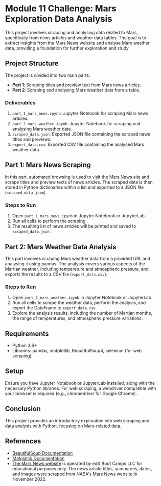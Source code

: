 # Module 11 Challenge: Mars Exploration Data Analysis

This project involves scraping and analysing data related to Mars, specifically from news articles and weather data tables. The goal is to extract insights from the Mars News website and analyse Mars weather data, providing a foundation for further exploration and study.

## Project Structure

The project is divided into two main parts:

-   **Part 1**: Scraping titles and preview text from Mars news articles.
-   **Part 2**: Scraping and analysing Mars weather data from a table.

### Deliverables

1.  `part_1_mars_news.ipynb`: Jupyter Notebook for scraping Mars news articles.
2.  `part_2_mars_weather.ipynb`: Jupyter Notebook for scraping and analysing Mars weather data.
3.  `scraped_data.json`: Exported JSON file containing the scraped news titles and previews.
4.  `export_data.csv`: Exported CSV file containing the analysed Mars weather data.

## Part 1: Mars News Scraping

In this part, automated browsing is used to visit the Mars News site and scrape titles and preview texts of news articles. The scraped data is then stored in Python dictionaries within a list and exported to a JSON file (`scraped_data.json`).

### Steps to Run

1.  Open `part_1_mars_news.ipynb` in Jupyter Notebook or JupyterLab.
2.  Run all cells to perform the scraping.
3.  The resulting list of news articles will be printed and saved to `scraped_data.json`.

## Part 2: Mars Weather Data Analysis

This part involves scraping Mars weather data from a provided URL and analysing it using pandas. The analysis covers various aspects of the Martian weather, including temperature and atmospheric pressure, and exports the results to a CSV file (`export_data.csv`).

### Steps to Run

1.  Open `part_2_mars_weather.ipynb` in Jupyter Notebook or JupyterLab.
2.  Run all cells to scrape the weather data, perform the analysis, and export the DataFrame to `export_data.csv`.
3.  Explore the analysis results, including the number of Martian months, the range of temperatures, and atmospheric pressure variations.

## Requirements

-   Python 3.6+
-   Libraries: pandas, matplotlib, BeautifulSoup4, selenium (for web scraping)

## Setup

Ensure you have Jupyter Notebook or JupyterLab installed, along with the necessary Python libraries. For web scraping, a webdriver compatible with your browser is required (e.g., chromedriver for Google Chrome).

## Conclusion

This project provides an introductory exploration into web scraping and data analysis with Python, focusing on Mars-related data. 

## References

- [BeautifulSoup Documentation](https://pypi.org/project/beautifulsoup4/)
- [Matplotlib Documentation](https://matplotlib.org/stable/users/index.html)
- [The Mars News website](https://static.bc-edx.com/data/web/mars_news/index.html) is operated by edX Boot Camps LLC for educational purposes only. The news article titles, summaries, dates, and images were scraped from [NASA's Mars News](https://mars.nasa.gov/) website in November 2022. 
